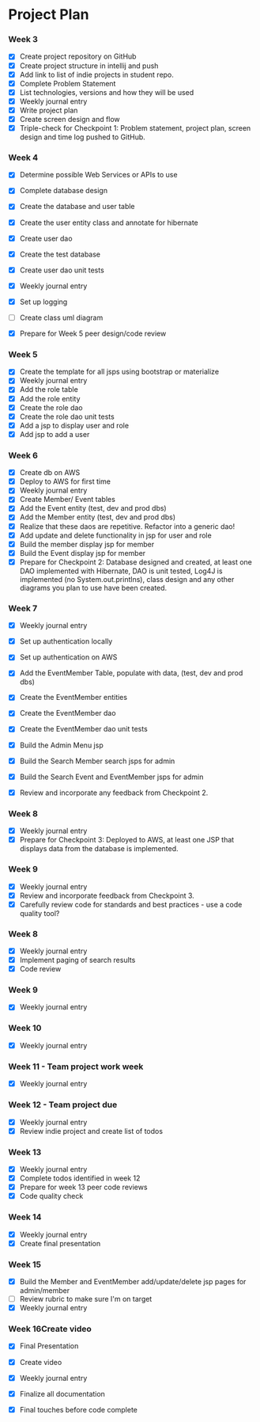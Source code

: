 # Project Plan

### Week 3
- [x] Create project repository on GitHub
- [x] Create project structure in intellij and push
- [x] Add link to list of indie projects in student repo.
- [x] Complete Problem Statement
- [x] List technologies, versions and how they will be used
- [x] Weekly journal entry
- [x] Write project plan
- [x] Create screen design and flow
- [x] Triple-check for Checkpoint 1: Problem statement, project plan, screen design and time log pushed to GitHub. 

### Week 4
- [x] Determine possible Web Services or APIs to use
- [x] Complete database design
- [x] Create the database and user table
- [x] Create the user entity class and annotate for hibernate
- [x] Create user dao
- [x] Create the test database
- [x] Create user dao unit tests
- [x] Weekly journal entry
- [x] Set up logging
- [ ] Create class uml diagram
- [x] Prepare for Week 5 peer design/code review


### Week 5

- [x] Create the template for all jsps using bootstrap or materialize
- [x] Weekly journal entry
- [x] Add the role table
- [x] Add the role entity
- [x] Create the role dao
- [x] Create the role dao unit tests
- [x] Add a jsp to display user and role
- [x] Add jsp to add a user

### Week 6

- [x] Create db on AWS
- [x] Deploy to AWS for first time
- [x] Weekly journal entry
- [x] Create Member/ Event tables
- [x] Add the Event entity (test, dev and prod dbs)
- [x] Add the Member entity (test, dev and prod dbs)
- [x] Realize that these daos are repetitive. Refactor into a generic dao!
- [x] Add update and delete functionality in jsp for user and role
- [x] Build the member display jsp for member
- [x] Build the Event display jsp for member
- [x] Prepare for Checkpoint 2: Database designed and created, at least one DAO implemented with Hibernate, DAO is unit tested, Log4J is implemented (no System.out.printlns), class design and any other diagrams you plan to use have been created. 

### Week 7

- [x] Weekly journal entry
- [x] Set up authentication locally
- [x] Set up authentication on AWS
- [x] Add the EventMember Table, populate with data, (test, dev and prod dbs)
- [x] Create the EventMember entities
- [x] Create the EventMember dao
- [x] Create the EventMember dao unit tests
- [x] Build the Admin Menu jsp 
- [x] Build the Search Member search jsps for admin
- [x] Build the Search Event and EventMember jsps for admin
- [x] Review and incorporate any feedback from Checkpoint 2.


### Week 8

- [x] Weekly journal entry
- [x] Prepare for Checkpoint 3: Deployed to AWS, at least one JSP that displays data from the database is implemented. 

### Week 9
- [x] Weekly journal entry
- [x] Review and incorporate feedback from Checkpoint 3.
- [x] Carefully review code for standards and best practices - use a code quality tool? 

### Week 8
- [x] Weekly journal entry
- [x] Implement paging of search results
- [x] Code review

### Week 9
- [x] Weekly journal entry

### Week 10
- [x] Weekly journal entry


### Week 11 - Team project work week
- [x] Weekly journal entry

### Week 12 - Team project due
- [x] Weekly journal entry
- [x] Review indie project and create list of todos

### Week 13
- [x] Weekly journal entry
- [x] Complete todos identified in week 12
- [x] Prepare for week 13 peer code reviews
- [x] Code quality check

### Week 14
- [x] Weekly journal entry
- [x] Create final presentation

### Week 15
- [x] Build the Member and EventMember add/update/delete jsp pages for admin/member
- [ ] Review rubric to make sure I'm on target
- [x] Weekly journal entry

### Week 16Create video
- [x] Final Presentation
- [x] Create video
- [x] Weekly journal entry
- [x] Finalize all documentation
- [x] Final touches before code complete







